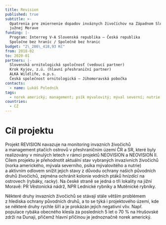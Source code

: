 ```yaml
---
title: Revision
published: true
subtitle: >-
  Opatrenia pre zmiernenie dopadov inváznych živočíchov na Západnom Slovensku a
  južnej Morave
funding: |-
  Program: Interreg V-A Slovenská republika – Česká republika  
  Spoločne bez hraníc / Společně bez hranic
budget: "2\_286\_418,93 Kč"
from: 2018-02
to: 2020-01
partners: |-
  Slovenská ornitologická spoločnosť (vedoucí partner)  
  Krok Kyjov, z.ú. (hlavní přeshraniční partner)  
  ALKA Wildlife, o.p.s.  
  Česká společnost ornitologická – Jihomoravská pobočka
contacts:
  - name: Lukáš Poledník
tags:
  - norek americký; management; psík mývalovitý; mýval severní; nutrie
countries:
  - CZ
---
```

# Cíl projektu

Projekt REVISION navazuje na monitoring invazních živočichů a management
ptačích ostrovů v přeshraničním území ČR a SR, které byly realizovány
v minulých letech v rámci projektů NEOVISION a NEOVISION II. Cílem
projektu je přehodnotit aktuální stav vybraných invazivních živočichů
(norka amerického, mývala severního, psíka mývalovitého a nutrie)
a aktivním odlovem snížit jejich stavy z důvodu ochrany našich původních
druhů živočichů, zejména ochránit kolonie vodních ptáků hnízdící na
ostrovech (rybáky, racky). Na české straně se jedná o tři lokality na
jižní Moravě: PR Věstonická nádrž, NPR Lednické rybníky a Mutěnické
rybníky.

Některé druhy invazních živočichů se stávají stále větším problémem
z hlediska ochrany původních druhů, a to se týká i projektového území,
kde se některé druhy rychle šíří a je prokázán jejich negativní
vliv. Např. populace rybáka obecného klesla za posledních 5 let o 70 %
na Hrušovské zdrži na Dunaji, přičemž hlavní příčinou je jednoznačně
norek americký.
